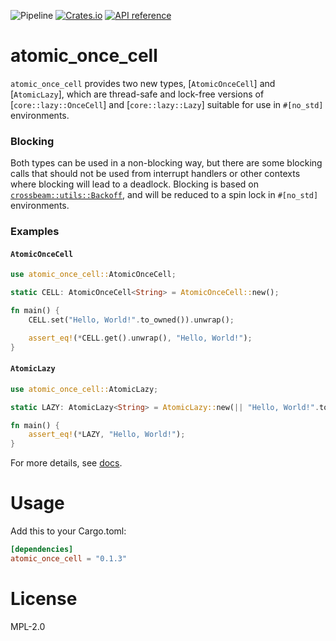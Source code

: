 ![Pipeline](https://github.com/rustne-kretser/atomic_once_cell/actions/workflows/rust.yml/badge.svg)
[![Crates.io](https://img.shields.io/crates/v/atomic_once_cell.svg)](https://crates.io/crates/atomic_once_cell)
[![API reference](https://docs.rs/atomic_once_cell/badge.svg)](https://docs.rs/atomic_once_cell/)

# atomic_once_cell

`atomic_once_cell` provides two new types, [`AtomicOnceCell`] and
[`AtomicLazy`], which are thread-safe and lock-free versions of
[`core::lazy::OnceCell`] and [`core::lazy::Lazy`] suitable for use
in `#[no_std]` environments.

### Blocking

Both types can be used in a non-blocking way, but there are some
blocking calls that should not be used from interrupt handlers or
other contexts where blocking will lead to a deadlock. Blocking is
based on
[`crossbeam::utils::Backoff`](https://docs.rs/crossbeam/latest/crossbeam/utils/struct.Backoff.html),
and will be reduced to a spin lock in `#[no_std]` environments.

### Examples
#### `AtomicOnceCell`

```rust
use atomic_once_cell::AtomicOnceCell;

static CELL: AtomicOnceCell<String> = AtomicOnceCell::new();

fn main() {
    CELL.set("Hello, World!".to_owned()).unwrap();

    assert_eq!(*CELL.get().unwrap(), "Hello, World!");
}
```

#### `AtomicLazy`

```rust
use atomic_once_cell::AtomicLazy;

static LAZY: AtomicLazy<String> = AtomicLazy::new(|| "Hello, World!".to_owned());

fn main() {
    assert_eq!(*LAZY, "Hello, World!");
}
```

For more details, see [docs](https://docs.rs/atomic_once_cell/).

# Usage

Add this to your Cargo.toml:

```toml
[dependencies]
atomic_once_cell = "0.1.3"
```

# License

MPL-2.0
